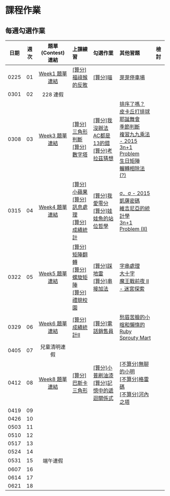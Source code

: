 # 課程作業

## 每週勾選作業

| 日期 | 週次 | 題單 (Contest) 連結 | 上課練習                                               | 勾選作業                                                         | 其他習題 | 檢討                             |
| :--: | :--: | :------: | :----------------------------------------------------- | :--------------------------------------------------------------- | :------- | :------------------------------- |
| 0225 | 01 | [Week1 題單連結][wk1-contest] | [[算分]福祿猴的反敗][sprout-289] | [[算分]喵][sprout-287] | [芽芽停車場][sprout-515] |   |
| 0301 | 02 | 228 連假 | |  |  |   |
| 0308 | 03 | [Week3 題單連結][wk3-contest] | [[算分]三角形判斷][sprout-453] <br> [[算分]數字塔][sprout-564] | [[算分]我沒辦法AC都是13的錯][sprout-398] <br> [[算分]考拉茲猜想][sprout-428] | [排序了嗎？][sprout-776] <br> [皮卡丘打排球][sprout-660] <br> [耶誕舞會][sprout-592] <br> [季節判斷][sprout-189] <br> [複習九九乘法 - 2015][sprout-187] <br> [3n+1 Problem][sprout-201] <br> [生日矩陣][sprout-658] <br> [輾轉相除法(?)][sprout-681] |   |
| 0315 | 04 | [Week4 題單連結][wk4-contest] | [[算分]小蘋果][sprout-448] <br> [[算分]訊息處理][sprout-655] <br> [[算分]成績統計][sprout-207] | [[算分]我愛零分][sprout-264] <br> [[算分]娃娃魚的站位哲學][sprout-407] | [σ．σ - 2015][sprout-190] <br> [凱薩密碼][sprout-198] <br> [維吉尼亞的統計學][sprout-574] <br> [3n+1 Problem (II)][sprout-206] |   |
| 0322 | 05 | [Week5 題單連結][wk5-contest] | [[算分]矩陣翻轉][sprout-617] <br> [[算分]螺旋矩陣][sprout-588] <br> [[算分]禮貌校園][sprout-388] | [[算分]踩地雷][sprout-195] <br> [[算分]串接加法][sprout-1013] | [字串處理][sprout-656] <br> [大十字][sprout-582] <br> [魔王戰前夜 II - 迷宮探索][sprout-316] | |
| 0329 | 06 |  [Week6 題單連結][wk6-contest] | [[算分]成績統計II][sprout-566] | [[算分]電話銷售員][sprout-333] | [愁眉苦臉的小暄和懶惰的 Ruby][sprout-561] <br> [Sprouty Mart][sprout-585] |   |
| 0405 | 07 | 兒童清明連假 |  |  |   | |
| 0412 | 08 | [Week8 題單連結][wk8-contest] | [[算分]巴斯卡三角形][sprout-319] | [[算分]小普刷油漆][sprout-441] <br> [[算分]記憶中的遞迴關係式][sprout-1024] | [[不算分]無聊的小明][sprout-645] <br> [[不算分]格雷碼][sprout-1025] <br> [[不算分]河內之塔][sprout-140]  |  |
| 0419 | 09 |  | |  |  |   |
| 0426 | 10 |  | |  |  |   |
| 0503 | 11 |  | |  |  |   |
| 0510 | 12 |  | |  |  |   |
| 0517 | 13 |  | |  |  |   |
| 0524 | 14 |  | |  |  |   |
| 0531 | 15 | 端午連假 |  |  |   | |
| 0607 | 16 |  | |  |  |   |
| 0614 | 17 |  | |  |  |   |
| 0621 | 18 |  | |  |  |   |

<!-- Week 1 -->
[wk1-contest]: https://tioj.sprout.tw/contests/2
[sprout-289]: https://tioj.sprout.tw/contests/2/problems/259
[sprout-287]: https://tioj.sprout.tw/contests/2/problems/257
[sprout-515]: https://tioj.sprout.tw/contests/2/problems/515

<!-- Week 3 -->
[wk3-contest]: https://tioj.sprout.tw/contests/6
[sprout-453]: https://tioj.sprout.tw/contests/6/problems/453
[sprout-398]: https://tioj.sprout.tw/contests/6/problems/398
[sprout-776]: https://tioj.sprout.tw/contests/6/problems/776
[sprout-660]: https://tioj.sprout.tw/contests/6/problems/660
[sprout-592]: https://tioj.sprout.tw/contests/6/problems/592
[sprout-189]: https://tioj.sprout.tw/contests/6/problems/189
[sprout-564]: https://tioj.sprout.tw/contests/6/problems/564
[sprout-428]: https://tioj.sprout.tw/contests/6/problems/428
[sprout-187]: https://tioj.sprout.tw/contests/6/problems/187
[sprout-201]: https://tioj.sprout.tw/contests/6/problems/201
[sprout-658]: https://tioj.sprout.tw/contests/6/problems/658
[sprout-681]: https://tioj.sprout.tw/contests/6/problems/681

<!-- Week 4 -->
[wk4-contest]: https://tioj.sprout.tw/contests/12
[sprout-448]: https://tioj.sprout.tw/contests/12/problems/448
[sprout-655]: https://tioj.sprout.tw/contests/12/problems/655
[sprout-264]: https://tioj.sprout.tw/contests/12/problems/264
[sprout-207]: https://tioj.sprout.tw/contests/12/problems/207
[sprout-190]: https://tioj.sprout.tw/contests/12/problems/190
[sprout-198]: https://tioj.sprout.tw/contests/12/problems/198
[sprout-574]: https://tioj.sprout.tw/contests/12/problems/574
[sprout-407]: https://tioj.sprout.tw/contests/12/problems/407
[sprout-206]: https://tioj.sprout.tw/contests/12/problems/206

<!-- Week 5 -->
[wk5-contest]: https://tioj.sprout.tw/contests/14
[sprout-617]: https://tioj.sprout.tw/contests/14/problems/617
[sprout-588]: https://tioj.sprout.tw/contests/14/problems/588
[sprout-195]: https://tioj.sprout.tw/contests/14/problems/195
[sprout-582]: https://tioj.sprout.tw/contests/14/problems/582
[sprout-316]: https://tioj.sprout.tw/contests/14/problems/316
[sprout-388]: https://tioj.sprout.tw/contests/14/problems/388
[sprout-1013]: https://tioj.sprout.tw/contests/14/problems/1013
[sprout-656]: https://tioj.sprout.tw/contests/14/problems/656

<!-- Week 6 -->
[wk6-contest]: https://tioj.sprout.tw/contests/17
[sprout-566]: https://tioj.sprout.tw/contests/17/problems/566
[sprout-333]: https://tioj.sprout.tw/contests/17/problems/333
[sprout-561]: https://tioj.sprout.tw/contests/17/problems/561
[sprout-585]: https://tioj.sprout.tw/contests/17/problems/585

<!-- Week 8 -->
[wk8-contest]: https://tioj.sprout.tw/contests/19
[sprout-319]: https://tioj.sprout.tw/contests/19/problems/319
[sprout-441]: https://tioj.sprout.tw/contests/19/problems/441
[sprout-1024]: https://tioj.sprout.tw/contests/19/problems/1024
[sprout-645]: https://tioj.sprout.tw/contests/19/problems/645
[sprout-1025]: https://tioj.sprout.tw/contests/19/problems/1025
[sprout-140]: https://tioj.sprout.tw/contests/19/problems/140
